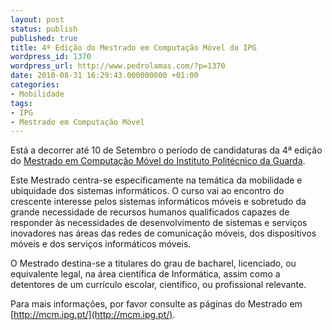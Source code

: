 ```yaml
---
layout: post
status: publish
published: true
title: 4ª Edição do Mestrado em Computação Móvel do IPG
wordpress_id: 1370
wordpress_url: http://www.pedrolamas.com/?p=1370
date: 2010-08-31 16:29:43.000000000 +01:00
categories:
- Mobilidade
tags:
- IPG
- Mestrado em Computação Móvel
---
```

Está a decorrer até 10 de Setembro o período de candidaturas da 4ª edição do [Mestrado em Computação Móvel do Instituto Politécnico da Guarda](tag/mestrado-em-computacao-movel/).

Este Mestrado centra-se especificamente na temática da mobilidade e ubiquidade dos sistemas informáticos. O curso vai ao encontro do crescente interesse pelos sistemas informáticos móveis e sobretudo da grande necessidade de recursos humanos qualificados capazes de responder às necessidades de desenvolvimento de sistemas e serviços inovadores nas áreas das redes de comunicação móveis, dos dispositivos móveis e dos serviços informáticos móveis.

O Mestrado destina-se a titulares do grau de bacharel, licenciado, ou equivalente legal, na área científica de Informática, assim como a detentores de um currículo escolar, científico, ou profissional relevante.

Para mais informações, por favor consulte as páginas do Mestrado em [http://mcm.ipg.pt/](http://mcm.ipg.pt/).
